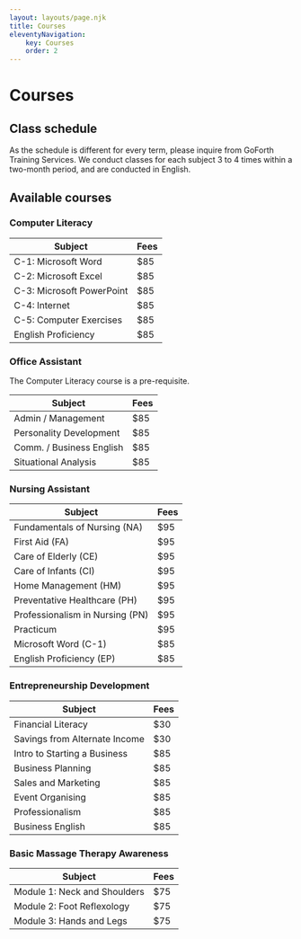 ```yaml
---
layout: layouts/page.njk
title: Courses
eleventyNavigation:
    key: Courses
    order: 2
---
```


# Courses

## Class schedule

As the schedule is different for every term, please inquire from GoForth Training Services. We conduct classes for each subject 3 to 4 times within a two-month period, and are conducted in English.

## Available courses

### Computer Literacy

| Subject | Fees |
| ------- | ---- |
| C-1: Microsoft Word | $85 |
| C-2: Microsoft Excel | $85 |
| C-3: Microsoft PowerPoint | $85 |
| C-4: Internet | $85 |
| C-5: Computer Exercises | $85 |
| English Proficiency | $85 |

### Office Assistant

The Computer Literacy course is a pre-requisite.

| Subject | Fees |
| ------- | ---- |
| Admin / Management | $85 |
| Personality Development | $85 |
| Comm. / Business English | $85 |
| Situational Analysis | $85 |

### Nursing Assistant

| Subject | Fees |
| ------- | ---- |
| Fundamentals of Nursing (NA) | $95 |
| First Aid (FA) | $95 |
| Care of Elderly (CE) | $95 |
| Care of Infants (CI) | $95 |
| Home Management (HM) | $95 |
| Preventative Healthcare (PH) | $95 |
| Professionalism in Nursing (PN) | $95 |
| Practicum | $95 |
| Microsoft Word (C-1) | $85 |
| English Proficiency (EP) | $85 |

### Entrepreneurship Development

| Subject | Fees |
| ------- | ---- |
| Financial Literacy | $30 |
| Savings from Alternate Income | $30 |
| Intro to Starting a Business | $85 |
| Business Planning | $85 |
| Sales and Marketing | $85 |
| Event Organising | $85 |
| Professionalism | $85 |
| Business English | $85 |

### Basic Massage Therapy Awareness

| Subject | Fees |
| ------- | ---- |
| Module 1: Neck and Shoulders | $75 |
| Module 2: Foot Reflexology | $75 |
| Module 3: Hands and Legs | $75 |